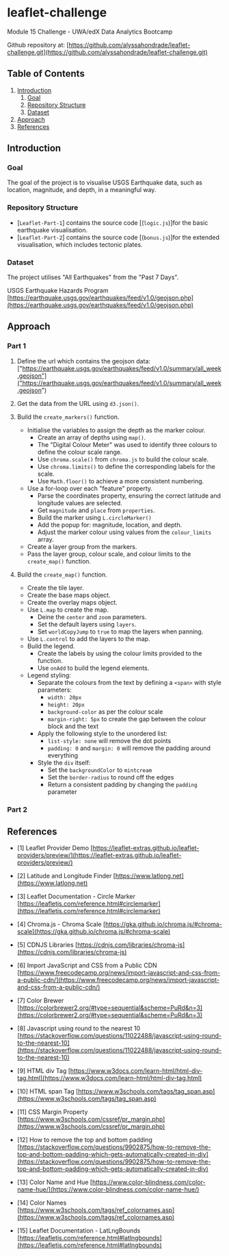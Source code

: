 # leaflet-challenge
Module 15 Challenge - UWA/edX Data Analytics Bootcamp

Github repository at: [https://github.com/alyssahondrade/leaflet-challenge.git](https://github.com/alyssahondrade/leaflet-challenge.git)


## Table of Contents
1. [Introduction]()
    1. [Goal]()
    2. [Repository Structure]()
    3. [Dataset]()
2. [Approach]()
3. [References]()


## Introduction

### Goal
The goal of the project is to visualise USGS Earthquake data, such as location, magnitude, and depth, in a meaningful way.

### Repository Structure
- [`Leaflet-Part-1`] contains the source code [(`logic.js`)]for the basic earthquake visualisation.
- [`Leaflet-Part-2`] contains the source code [(`bonus.js`)]for the extended visualisation, which includes tectonic plates.

### Dataset
The project utilises "All Earthquakes" from the "Past 7 Days".

USGS Earthquake Hazards Program [https://earthquake.usgs.gov/earthquakes/feed/v1.0/geojson.php](https://earthquake.usgs.gov/earthquakes/feed/v1.0/geojson.php)

## Approach
### Part 1
1. Define the url which contains the geojson data: ["https://earthquake.usgs.gov/earthquakes/feed/v1.0/summary/all_week.geojson"]("https://earthquake.usgs.gov/earthquakes/feed/v1.0/summary/all_week.geojson")

2. Get the data from the URL using `d3.json()`.

3. Build the `create_markers()` function.
    - Initialise the variables to assign the depth as the marker colour.
        - Create an array of depths using `map()`.
        - The "Digital Colour Meter" was used to identify three colours to define the colour scale range.
        - Use `chroma.scale()` from `chroma.js` to build the colour scale.
        - Use `chroma.limits()` to define the corresponding labels for the scale.
        - Use `Math.floor()` to achieve a more consistent numbering.
    - Use a for-loop over each "feature" property.
        - Parse the coordinates property, ensuring the correct latitude and longitude values are selected.
        - Get `magnitude` and `place` from `properties`.
        - Build the marker using `L.circleMarker()`
        - Add the popup for: magnitude, location, and depth.
        - Adjust the marker colour using values from the `colour_limits` array.
    - Create a layer group from the markers.
    - Pass the layer group, colour scale, and colour limits to the `create_map()` function.

4. Build the `create_map()` function.
    - Create the tile layer.
    - Create the base maps object.
    - Create the overlay maps object.
    - Use `L.map` to create the map.
        - Deine the `center` and `zoom` parameters.
        - Set the default layers using `layers`.
        - Set `worldCopyJump` to `true` to map the layers when panning.
    - Use `L.control` to add the layers to the map.
    - Build the legend.
        - Create the labels by using the colour limits provided to the function.
        - Use `onAdd` to build the legend elements.
    - Legend styling:
        - Separate the colours from the text by defining a `<span>` with style parameters:
            - `width: 20px`
            - `height: 20px`
            - `background-color` as per the colour scale
            - `margin-right: 5px` to create the gap between the colour block and the text
        - Apply the following style to the unordered list:
            - `list-style: none` will remove the dot points
            - `padding: 0` and `margin: 0` will remove the padding around everything
        - Style the `div` itself:
            - Set the `backgroundColor` to `mintcream`
            - Set the `border-radius` to round off the edges
            - Return a consistent padding by changing the `padding` parameter

### Part 2

## References
- [1] Leaflet Provider Demo [https://leaflet-extras.github.io/leaflet-providers/preview/](https://leaflet-extras.github.io/leaflet-providers/preview/)

- [2] Latitude and Longitude Finder [https://www.latlong.net](https://www.latlong.net)

- [3] Leaflet Documentation - Circle Marker [https://leafletjs.com/reference.html#circlemarker](https://leafletjs.com/reference.html#circlemarker)

- [4] Chroma.js - Chroma Scale [https://gka.github.io/chroma.js/#chroma-scale](https://gka.github.io/chroma.js/#chroma-scale)

- [5] CDNJS Libraries [https://cdnjs.com/libraries/chroma-js](https://cdnjs.com/libraries/chroma-js)

- [6] Import JavaScript and CSS from a Public CDN [https://www.freecodecamp.org/news/import-javascript-and-css-from-a-public-cdn/](https://www.freecodecamp.org/news/import-javascript-and-css-from-a-public-cdn/)

- [7] Color Brewer [https://colorbrewer2.org/#type=sequential&scheme=PuRd&n=3](https://colorbrewer2.org/#type=sequential&scheme=PuRd&n=3)

- [8] Javascript using round to the nearest 10 [https://stackoverflow.com/questions/11022488/javascript-using-round-to-the-nearest-10](https://stackoverflow.com/questions/11022488/javascript-using-round-to-the-nearest-10)

- [9] HTML div Tag [https://www.w3docs.com/learn-html/html-div-tag.html](https://www.w3docs.com/learn-html/html-div-tag.html)

- [10] HTML span Tag [https://www.w3schools.com/tags/tag_span.asp](https://www.w3schools.com/tags/tag_span.asp)

- [11] CSS Margin Property [https://www.w3schools.com/cssref/pr_margin.php](https://www.w3schools.com/cssref/pr_margin.php)

- [12] How to remove the top and bottom padding [https://stackoverflow.com/questions/9902875/how-to-remove-the-top-and-bottom-padding-which-gets-automatically-created-in-div](https://stackoverflow.com/questions/9902875/how-to-remove-the-top-and-bottom-padding-which-gets-automatically-created-in-div)

- [13] Color Name and Hue [https://www.color-blindness.com/color-name-hue/](https://www.color-blindness.com/color-name-hue/)

- [14] Color Names [https://www.w3schools.com/tags/ref_colornames.asp](https://www.w3schools.com/tags/ref_colornames.asp)

- [15] Leaflet Documentation - LatLngBounds [https://leafletjs.com/reference.html#latlngbounds](https://leafletjs.com/reference.html#latlngbounds)